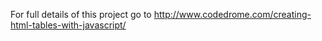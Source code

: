For full details of this project go to
http://www.codedrome.com/creating-html-tables-with-javascript/
